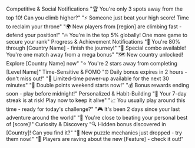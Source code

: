 Competitive & Social Notifications
"🏆 You're only 3 spots away from the top 10! Can you climb higher?"
"⚡ Someone just beat your high score! Time to reclaim your throne"
"🌍 New players from [region] are climbing fast - defend your position!"
"🔥 You're in the top 5% globally! One more game to secure your rank"
Progress & Achievement Notifications
"🎯 You're 80% through [Country Name] - finish the journey!"
"💎 Special combo available! You're one match away from a mega bonus"
"🗺️ New country unlocked! Explore [Country Name] now"
"⭐ You're 2 stars away from completing [Level Name]"
Time-Sensitive & FOMO
"⏰ Daily bonus expires in 2 hours - don't miss out!"
"🎁 Limited-time power-up available for the next 30 minutes"
"🌟 Double points weekend starts now!"
"💰 Bonus rewards ending soon - play before midnight!"
Personalized & Habit-Building
"🔄 Your 7-day streak is at risk! Play now to keep it alive"
"📈 You usually play around this time - ready for today's challenge?"
"🎮 It's been 2 days since your last adventure around the world"
"🏅 You're close to beating your personal best of [score]!"
Curiosity & Discovery
"🔍 Hidden bonus discovered in [Country]! Can you find it?"
"🎲 New puzzle mechanics just dropped - try them now!"
"🌟 Players are raving about the new [Feature] - check it out!"